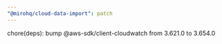 ```yaml
---
"@mirohq/cloud-data-import": patch
---
```


chore(deps): bump @aws-sdk/client-cloudwatch from 3.621.0 to 3.654.0
